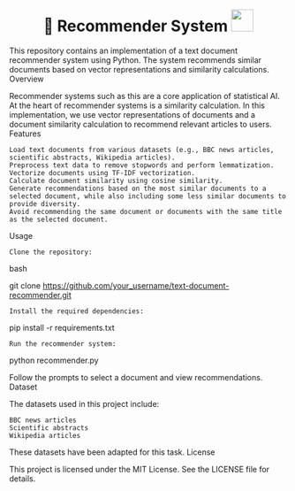 <div id="header" align="center">
  <h1>
    🚀 Recommender System
    <img src="https://media.giphy.com/media/v1.Y2lkPTc5MGI3NjExZ2g0M2owejB2MHAxbnluN21sZnp3eG1taGNyYXc5dTc0OHA1Y2FqcyZlcD12MV9pbnRlcm5hbF9naWZfYnlfaWQmY3Q9cw/lOgu1OnjYF2GHBfRU4/giphy.gif" width="40px"/>
  </h1>
</div>

This repository contains an implementation of a text document recommender system using Python. The system recommends similar documents based on vector representations and similarity calculations.
Overview

Recommender systems such as this are a core application of statistical AI. At the heart of recommender systems is a similarity calculation. In this implementation, we use vector representations of documents and a document similarity calculation to recommend relevant articles to users.
Features

    Load text documents from various datasets (e.g., BBC news articles, scientific abstracts, Wikipedia articles).
    Preprocess text data to remove stopwords and perform lemmatization.
    Vectorize documents using TF-IDF vectorization.
    Calculate document similarity using cosine similarity.
    Generate recommendations based on the most similar documents to a selected document, while also including some less similar documents to provide diversity.
    Avoid recommending the same document or documents with the same title as the selected document.

Usage

    Clone the repository:

bash

git clone https://github.com/your_username/text-document-recommender.git

    Install the required dependencies:

pip install -r requirements.txt

    Run the recommender system:

python recommender.py

Follow the prompts to select a document and view recommendations.
Dataset

The datasets used in this project include:

    BBC news articles
    Scientific abstracts
    Wikipedia articles

These datasets have been adapted for this task.
License

This project is licensed under the MIT License. See the LICENSE file for details.
